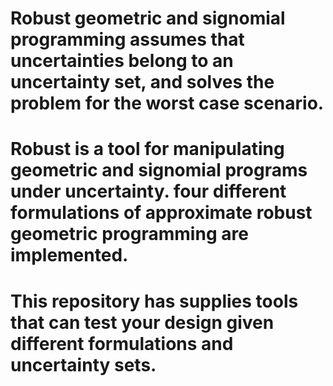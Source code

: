 # Robust geometric and signomial programming assumes that uncertainties belong to an uncertainty set, and solves the problem for the worst case scenario.

# Robust is a tool for manipulating geometric and signomial programs under uncertainty. four different formulations of approximate robust geometric programming are implemented.

# This repository has supplies tools that can test your design given different formulations and uncertainty sets.
